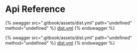 # Api Reference

{% swagger src=".gitbook/assets/dist.yml" path="undefined" method="undefined" %}
[dist.yml](.gitbook/assets/dist.yml)
{% endswagger %}

{% swagger src=".gitbook/assets/dist.yml" path="undefined" method="undefined" %}
[dist.yml](.gitbook/assets/dist.yml)
{% endswagger %}

